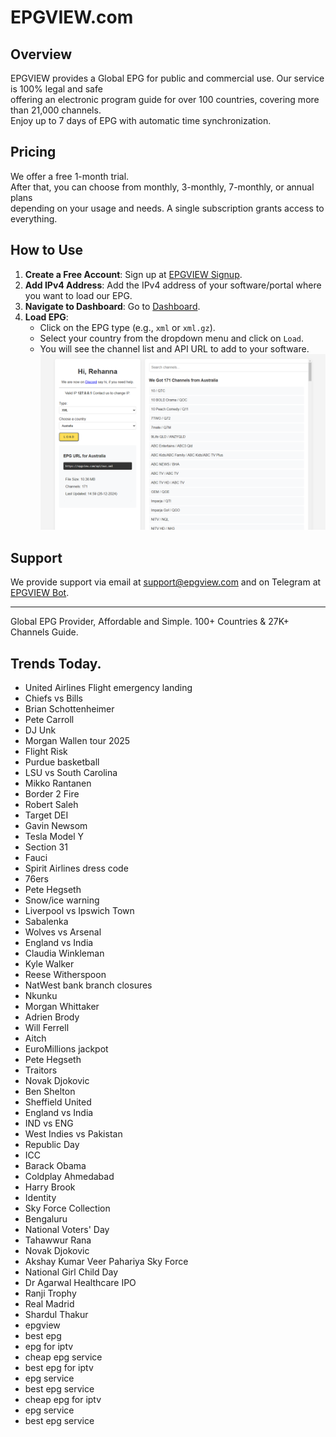 # EPGVIEW.com



## Overview
EPGVIEW provides a Global EPG for public and commercial use. Our service is 100% legal and safe\
offering an electronic program guide for over 100 countries, covering more than 21,000 channels.\
Enjoy up to 7 days of EPG with automatic time synchronization.

## Pricing
We offer a free 1-month trial. \
After that, you can choose from monthly, 3-monthly, 7-monthly, or annual plans \
depending on your usage and needs. A single subscription grants access to everything.

## How to Use
1. **Create a Free Account**: Sign up at [EPGVIEW Signup](https://epgview.com/signup.php).
2. **Add IPv4 Address**: Add the IPv4 address of your software/portal where you want to load our EPG.
3. **Navigate to Dashboard**: Go to [Dashboard](https://epgview.com/dashboard.php).
4. **Load EPG**:
   - Click on the EPG type (e.g., `xml` or `xml.gz`).
   - Select your country from the dropdown menu and click on `Load`.
   - You will see the channel list and API URL to add to your software.
![EPGVIEW](img/dashboard.png)
## Support
We provide support via email at [support@epgview.com](mailto:support@epgview.com) and on Telegram at [EPGVIEW Bot](https://t.me/epgview_bot).

---

Global EPG Provider, Affordable and Simple. 100+ Countries & 27K+ Channels Guide.

## Trends Today.

- United Airlines Flight emergency landing
- Chiefs vs Bills
- Brian Schottenheimer
- Pete Carroll
- DJ Unk
- Morgan Wallen tour 2025
- Flight Risk
- Purdue basketball
- LSU vs South Carolina
- Mikko Rantanen
- Border 2 Fire
- Robert Saleh
- Target DEI
- Gavin Newsom
- Tesla Model Y
- Section 31
- Fauci
- Spirit Airlines dress code
- 76ers
- Pete Hegseth
- Snow/ice warning
- Liverpool vs Ipswich Town
- Sabalenka
- Wolves vs Arsenal
- England vs India
- Claudia Winkleman
- Kyle Walker
- Reese Witherspoon
- NatWest bank branch closures
- Nkunku
- Morgan Whittaker
- Adrien Brody
- Will Ferrell
- Aitch
- EuroMillions jackpot
- Pete Hegseth
- Traitors
- Novak Djokovic
- Ben Shelton
- Sheffield United
- England vs India
- IND vs ENG
- West Indies vs Pakistan
- Republic Day
- ICC
- Barack Obama
- Coldplay Ahmedabad
- Harry Brook
- Identity
- Sky Force Collection
- Bengaluru
- National Voters' Day
- Tahawwur Rana
- Novak Djokovic
- Akshay Kumar Veer Pahariya Sky Force
- National Girl Child Day
- Dr Agarwal Healthcare IPO
- Ranji Trophy
- Real Madrid
- Shardul Thakur
- epgview
- best epg
- epg for iptv
- cheap epg service
- best epg for iptv
- epg service
- best epg service
- cheap epg for iptv
- epg service
- best epg service
